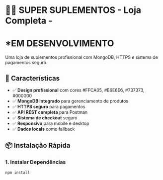 # 🏋️‍♂️ SUPER SUPLEMENTOS - Loja Completa -
# *EM DESENVOLVIMENTO

Uma loja de suplementos profissional com MongoDB, HTTPS e sistema de pagamentos seguro.

## 🚀 Características

- ✅ **Design profissional** com cores #FFCA05, #E6E6E6, #737373, #000000
- ✅ **MongoDB integrado** para gerenciamento de produtos
- ✅ **HTTPS seguro** para pagamentos
- ✅ **API REST completa** para Postman
- ✅ **Sistema de checkout** seguro
- ✅ **Responsivo** para mobile e desktop
- ✅ **Dados locais** como fallback

## 📦 Instalação Rápida

### 1. Instalar Dependências
```bash
npm install
